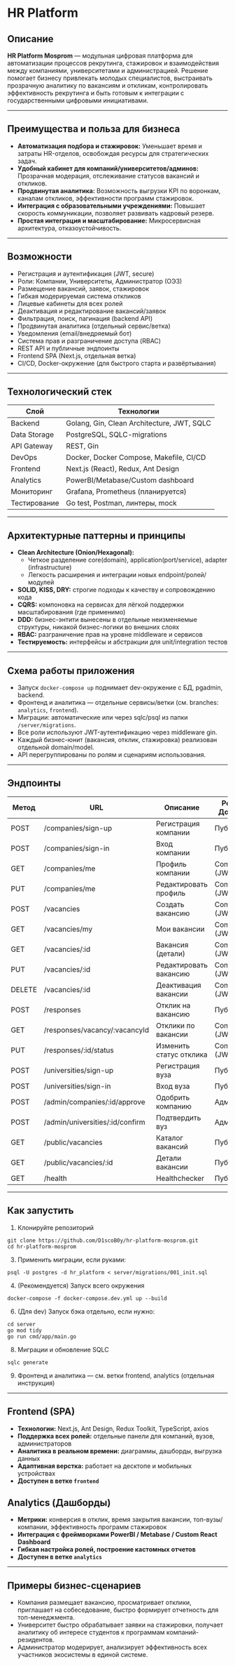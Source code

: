 # HR Platform

## Описание

**HR Platform Mosprom** — модульная цифровая платформа для автоматизации процессов рекрутинга, стажировок и взаимодействия между компаниями, университетами и администрацией. Решение помогает бизнесу привлекать молодых специалистов, выстраивать прозрачную аналитику по вакансиям и откликам, контролировать эффективность рекрутинга и быть готовым к интеграции с государственными цифровыми инициативами.

---

## Преимущества и польза для бизнеса

- **Автоматизация подбора и стажировок:** Уменьшает время и затраты HR-отделов, освобождая ресурсы для стратегических задач.
- **Удобный кабинет для компаний/университетов/админов:** Прозрачная модерация, отслеживание статусов вакансий и откликов.
- **Продвинутая аналитика:** Возможность выгрузки KPI по воронкам, каналам откликов, эффективности программ стажировок.
- **Интеграция с образовательными учреждениями:** Повышает скорость коммуникации, позволяет развивать кадровый резерв.
- **Простая интеграция и масштабирование:** Микросервисная архитектура, отказоустойчивость.

---

## Возможности

- Регистрация и аутентификация (JWT, secure)
- Роли: Компании, Университеты, Администратор (ОЭЗ)
- Размещение вакансий, заявок, стажировок
- Гибкая модерируемая система откликов
- Лицевые кабинеты для всех ролей
- Деактивация и редактирование вакансий/заявок
- Фильтрация, поиск, пагинация (backend API)
- Продвинутая аналитика (отдельный сервис/ветка)
- Уведомления (email/внедряемый бот)
- Система прав и разграничение доступа (RBAC)
- REST API и публичные эндпоинты
- Frontend SPA (Next.js, отдельная ветка)
- CI/CD, Docker-окружение (для быстрого старта и развёртывания)

---

## Технологический стек

| Слой         | Технологии                                |
|--------------|-------------------------------------------|
| Backend      | Golang, Gin, Clean Architecture, JWT, SQLC|
| Data Storage | PostgreSQL, SQLC-migrations                |
| API Gateway  | REST, Gin                                 |
| DevOps       | Docker, Docker Compose, Makefile, CI/CD   |
| Frontend     | Next.js (React), Redux, Ant Design        |
| Analytics    | PowerBI/Metabase/Custom dashboard         |
| Мониторинг   | Grafana, Prometheus (планируется)         |
| Тестирование | Go test, Postman, линтеры, mock           |

---

## Архитектурные паттерны и принципы

- **Clean Architecture (Onion/Hexagonal):**
    - Четкое разделение core(domain), application(port/service), adapter (infrastructure)
    - Легкость расширения и интеграции новых endpoint/ролей/модулей
- **SOLID, KISS, DRY:** строгие подходы к качеству и сопровождению кода
- **CQRS:** компоновка на сервисах для лёгкой поддержки масштабирования (где применимо)
- **DDD:** бизнес-энтити вынесены в отдельные неизменяемые структуры, никакой бизнес-логики во внешних слоях
- **RBAC:** разграничение прав на уровне middleware и сервисов
- **Тестируемость:** интерфейсы и абстракции для unit/integration тестов

---

## Схема работы приложения

- Запуск `docker-compose up` поднимает dev-окружение с БД, pgadmin, backend.
- Фронтенд и аналитика — отдельные сервисы/ветки (см. branches: `analytics`, `frontend`).
- Миграции: автоматические или через sqlc/psql из папки `/server/migrations`.
- Все роли используют JWT-аутентификацию через middleware gin.
- Каждый бизнес-юнит (вакансия, отклик, стажировка) реализован отдельной domain/model.
- API перегруппированы по ролям и сценариям использования.

---

## Эндпоинты

| Метод | URL                                 | Описание                | Роль/Доступ           |
|-------|-------------------------------------|-------------------------|-----------------------|
| POST  | /companies/sign-up                  | Регистрация компании    | Публично              |
| POST  | /companies/sign-in                  | Вход компании           | Публично              |
| GET   | /companies/me                       | Профиль компании        | Company (JWT)         |
| PUT   | /companies/me                       | Редактировать профиль   | Company (JWT)         |
| POST  | /vacancies                          | Создать вакансию        | Company (JWT)         |
| GET   | /vacancies/my                       | Мои вакансии            | Company (JWT)         |
| GET   | /vacancies/:id                      | Вакансия (детали)       | Company (JWT)         |
| PUT   | /vacancies/:id                      | Редактировать вакансию  | Company (JWT)         |
| DELETE| /vacancies/:id                      | Деактивация вакансии    | Company (JWT)         |
| POST  | /responses                          | Отклик на вакансию      | Публично              |
| GET   | /responses/vacancy/:vacancyId       | Отклики по вакансии     | Company (JWT)         |
| PUT   | /responses/:id/status               | Изменить статус отклика | Company (JWT)         |
| POST  | /universities/sign-up               | Регистрация вуза        | Публично              |
| POST  | /universities/sign-in               | Вход вуза               | Публично              |
| POST  | /admin/companies/:id/approve        | Одобрить компанию       | Админ                 |
| POST  | /admin/universities/:id/confirm     | Подтвердить вуз         | Админ                 |
| GET   | /public/vacancies                   | Каталог вакансий        | Публично              |
| GET   | /public/vacancies/:id               | Детали вакансии         | Публично              |
| GET   | /health                             | Healthchecker           | Публично              |

---

## Как запустить

1. Клонируйте репозиторий
```  
git clone https://github.com/D1scoB0y/hr-platform-mosprom.git
cd hr-platform-mosprom
```

3. Применить миграции, если руками:
```
psql -U postgres -d hr_platform < server/migrations/001_init.sql
```

4. (Рекомендуется) Запуск всего окружения
```
docker-compose -f docker-compose.dev.yml up --build
```

6. (Для dev) Запуск бэка отдельно, если нужно:
```
cd server
go mod tidy
go run cmd/app/main.go
```

8. Миграции и обновление SQLC
```
sqlc generate
```

9. Фронтенд и аналитика — см. ветки frontend, analytics (отдельная инструкция)
   
---

## Frontend (SPA)

- **Технологии:** Next.js, Ant Design, Redux Toolkit, TypeScript, axios
- **Поддержка всех ролей:** отдельные панели для компаний, вузов, администраторов
- **Аналитика в реальном времени:** диаграммы, дашборды, выгрузка данных
- **Адаптивная верстка:** работает на десктопе и мобильных устройствах
- **Доступен в ветке `frontend`**

## Analytics (Дашборды)

- **Метрики:** конверсия в отклик, время закрытия вакансии, топ-вузы/компании, эффективность программ стажировок
- **Интеграция с фреймворками PowerBI / Metabase / Custom React Dashboard**
- **Гибкая настройка ролей, построение кастомных отчетов**
- **Доступен в ветке `analytics`**

---

## Примеры бизнес-сценариев

- Компания размещает вакансию, просматривает отклики, приглашает на собеседование, быстро формирует отчетность для топ-менеджмента.
- Университет быстро обрабатывает заявки на стажировки, получает аналитику об интересе студентов к программам компаний-резидентов.
- Администратор модерирует, анализирует эффективность всех участников экосистемы в единой системе.
